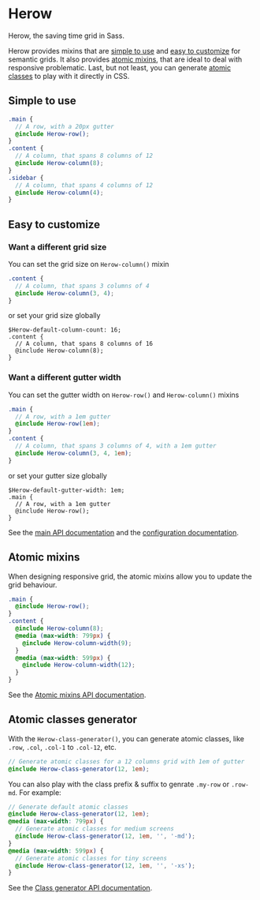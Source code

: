 Herow
=======

Herow, the saving time grid in Sass.
 
Herow provides mixins that are [simple to use](#simple-to-use) and [easy to customize](#easy-to-customize) for semantic grids.
It also provides [atomic mixins](#atomic-mixins), that are ideal to deal with responsive problematic.
Last, but not least, you can generate [atomic classes](#atomic-classes) to play with it directly in CSS.


Simple to use
-------

```scss
.main {
  // A row, with a 20px gutter
  @include Herow-row();
}
.content {
  // A column, that spans 8 columns of 12
  @include Herow-column(8);
}
.sidebar {
  // A column, that spans 4 columns of 12
  @include Herow-column(4);
}
```


Easy to customize
-------

### Want a different grid size

You can set the grid size on `Herow-column()` mixin

```scss
.content {
  // A column, that spans 3 columns of 4
  @include Herow-column(3, 4);
}
```

or set your grid size globally

```
$Herow-default-column-count: 16;
.content {
  // A column, that spans 8 columns of 16
  @include Herow-column(8);
}
```

### Want a different gutter width

You can set the gutter width on `Herow-row()` and `Herow-column()` mixins

```scss
.main {
  // A row, with a 1em gutter
  @include Herow-row(1em);
}
.content {
  // A column, that spans 3 columns of 4, with a 1em gutter
  @include Herow-column(3, 4, 1em);
}
```

or set your gutter size globally

```
$Herow-default-gutter-width: 1em;
.main {
  // A row, with a 1em gutter
  @include Herow-row();
}
```

See the [main API documentation](http://tzi.github.io/Herow/api/#api) and the [configuration documentation](http://tzi.github.io/Herow/api/#configuration-variable).


Atomic mixins
-------

When designing responsive grid, the atomic mixins allow you to update the grid behaviour.

```scss
.main {
  @include Herow-row();
}
.content {
  @include Herow-column(8);
  @media (max-width: 799px) {
    @include Herow-column-width(9);
  }
  @media (max-width: 599px) {
    @include Herow-column-width(12);
  }
}
```

See the [Atomic mixins API documentation](http://tzi.github.io/Herow/api/#atomic-api).


Atomic classes generator
-------

With the `Herow-class-generator()`, you can generate atomic classes, like `.row`, `.col`, `.col-1` to `.col-12`, etc.

```scss
// Generate atomic classes for a 12 columns grid with 1em of gutter
@include Herow-class-generator(12, 1em); 
```

You can also play with the class prefix & suffix to genrate `.my-row` or `.row-md`.
For example:


```scss
// Generate default atomic classes
@include Herow-class-generator(12, 1em);
@media (max-width: 799px) {
  // Generate atomic classes for medium screens
  @include Herow-class-generator(12, 1em, '', '-md');
}
@media (max-width: 599px) {
  // Generate atomic classes for tiny screens
  @include Herow-class-generator(12, 1em, '', '-xs');
}
```

See the [Class generator API documentation](http://tzi.github.io/Herow/api/#mixin-Herow-class-generator).